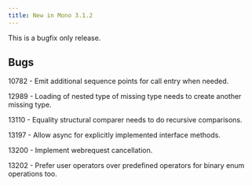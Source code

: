 ```yaml
---
title: New in Mono 3.1.2
---
```


This is a bugfix only release.

Bugs
----

10782 - Emit additional sequence points for call entry when needed.

12989 - Loading of nested type of missing type needs to create another missing type.

13110 - Equality structural comparer needs to do recursive comparisons.

13197 - Allow async for explicitly implemented interface methods.

13200 - Implement webrequest cancellation.

13202 - Prefer user operators over predefined operators for binary enum operations too.
